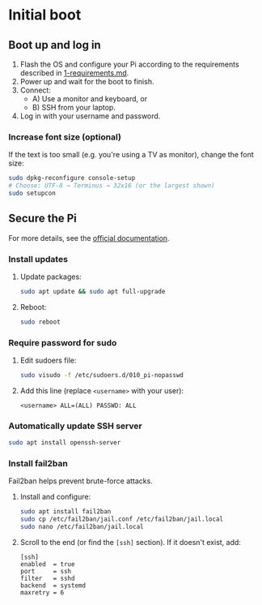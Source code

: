 # Initial boot

## Boot up and log in

1. Flash the OS and configure your Pi according to the requirements described in [1-requirements.md](/docs/1-requirements.md).
2. Power up and wait for the boot to finish.
3. Connect:
   - A) Use a monitor and keyboard, or
   - B) SSH from your laptop.
4. Log in with your username and password.

### Increase font size (optional)

If the text is too small (e.g. you're using a TV as monitor), change the font size:

```bash
sudo dpkg-reconfigure console-setup
# Choose: UTF-8 → Terminus → 32x16 (or the largest shown)
sudo setupcon
```

## Secure the Pi

For more details, see the [official documentation](https://www.raspberrypi.com/documentation/computers/configuration.html#secure-your-raspberry-pi).

### Install updates

1. Update packages:
   ```bash
   sudo apt update && sudo apt full-upgrade
   ```
2. Reboot:
   ```bash
   sudo reboot
   ```

### Require password for sudo

1. Edit sudoers file:
   ```bash
   sudo visudo -f /etc/sudoers.d/010_pi-nopasswd
   ```
2. Add this line (replace `<username>` with your user):
   ```
   <username> ALL=(ALL) PASSWD: ALL
   ```

### Automatically update SSH server

```bash
sudo apt install openssh-server
```

### Install fail2ban

Fail2ban helps prevent brute-force attacks.

1. Install and configure:
   ```bash
   sudo apt install fail2ban
   sudo cp /etc/fail2ban/jail.conf /etc/fail2ban/jail.local
   sudo nano /etc/fail2ban/jail.local
   ```
2. Scroll to the end (or find the `[ssh]` section). If it doesn't exist, add:
   ```
   [ssh]
   enabled  = true
   port     = ssh
   filter   = sshd
   backend  = systemd
   maxretry = 6
   ```
